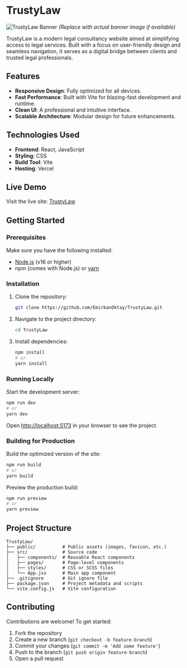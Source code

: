 # TrustyLaw

![TrustyLaw Banner](https://trusty-law.vercel.app/banner.png) *(Replace with actual banner image if available)*

TrustyLaw is a modern legal consultancy website aimed at simplifying access to legal services. Built with a focus on user-friendly design and seamless navigation, it serves as a digital bridge between clients and trusted legal professionals.

## Features

- **Responsive Design**: Fully optimized for all devices.
- **Fast Performance**: Built with Vite for blazing-fast development and runtime.
- **Clean UI**: A professional and intuitive interface.
- **Scalable Architecture**: Modular design for future enhancements.

## Technologies Used

- **Frontend**: React, JavaScript
- **Styling**: CSS
- **Build Tool**: Vite
- **Hosting**: Vercel

## Live Demo

Visit the live site: [TrustyLaw](https://trusty-law.vercel.app)

## Getting Started

### Prerequisites

Make sure you have the following installed:
- [Node.js](https://nodejs.org/) (v16 or higher)
- npm (comes with Node.js) or [yarn](https://yarnpkg.com/)

### Installation

1. Clone the repository:
   ```bash
   git clone https://github.com/EmirkanOktay/TrustyLaw.git
   ```

2. Navigate to the project directory:
   ```bash
   cd TrustyLaw
   ```

3. Install dependencies:
   ```bash
   npm install
   # or
   yarn install
   ```

### Running Locally

Start the development server:
```bash
npm run dev
# or
yarn dev
```

Open [http://localhost:5173](http://localhost:5173) in your browser to see the project.

### Building for Production

Build the optimized version of the site:
```bash
npm run build
# or
yarn build
```

Preview the production build:
```bash
npm run preview
# or
yarn preview
```

## Project Structure

```plaintext
TrustyLaw/
├── public/          # Public assets (images, favicon, etc.)
├── src/             # Source code
│   ├── components/  # Reusable React components
│   ├── pages/       # Page-level components
│   ├── styles/      # CSS or SCSS files
│   └── App.jsx      # Main app component
├── .gitignore       # Git ignore file
├── package.json     # Project metadata and scripts
└── vite.config.js   # Vite configuration
```

## Contributing

Contributions are welcome! To get started:

1. Fork the repository
2. Create a new branch (`git checkout -b feature-branch`)
3. Commit your changes (`git commit -m 'Add some feature'`)
4. Push to the branch (`git push origin feature-branch`)
5. Open a pull request



